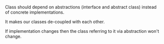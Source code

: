 ﻿<p>Class should depend on abstractions (interface and abstract class) instead of concrete implementations.</p>
<p>It makes our classes de-coupled with each other.</p>
<p>If implementation changes then the class referring to it via abstraction won't change.</p>